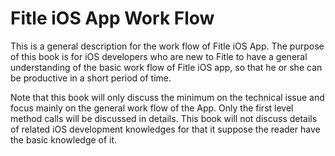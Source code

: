 # Fitle iOS App Work Flow

This is a general description for the work flow of Fitle iOS App. The purpose of this book is for iOS developers who are new to Fitle to have a general understanding of the basic work flow of Fitle iOS app, so that he or she can be productive in a short period of time.

Note that this book will only discuss the minimum on the technical issue and focus mainly on the general work flow of the App. Only the first level method calls will be discussed in details. This book will not discuss details of related iOS development knowledges for that it suppose the reader have the basic knowledge of it.





